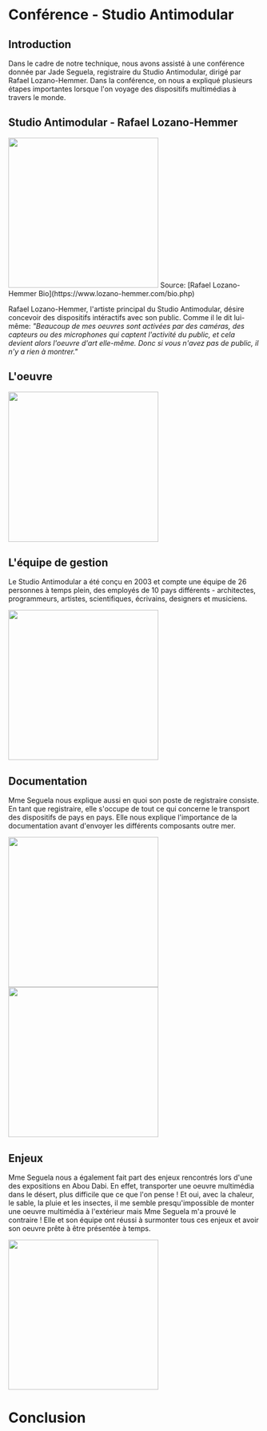# Conférence - Studio Antimodular


## Introduction
Dans le cadre de notre technique, nous avons assisté à une conférence donnée par Jade Seguela, registraire du Studio Antimodular, dirigé par Rafael Lozano-Hemmer. Dans la conférence, on nous a expliqué plusieurs étapes importantes lorsque l'on voyage des dispositifs multimédias à travers le monde.

## Studio Antimodular - Rafael Lozano-Hemmer
<img src="medias/rafael.png/" style="width:300px;">
Source: [Rafael Lozano-Hemmer Bio](https://www.lozano-hemmer.com/bio.php)

Rafael Lozano-Hemmer, l'artiste principal du Studio Antimodular, désire concevoir des dispositifs intéractifs avec son public. Comme il le dit lui-même: *"Beaucoup de mes oeuvres sont activées par des caméras, des capteurs ou des microphones qui captent l'activité du public, et cela devient alors l'oeuvre d'art elle-même. Donc si vous n'avez pas de public, il n'y a rien à montrer."*

## L'oeuvre
<img src="medias/oeuvre.png/" style="width:300px;">

## L'équipe de gestion
Le Studio Antimodular a été conçu en 2003 et compte une équipe de 26 personnes à temps plein, des employés de 10 pays différents - architectes, programmeurs, artistes, scientifiques, écrivains, designers et musiciens.

<img src="medias/equipe.png" style="width:300px;">

## Documentation
Mme Seguela nous explique aussi en quoi son poste de registraire consiste. En tant que registraire, elle s'occupe de tout ce qui concerne le transport des dispositifs de pays en pays. Elle nous explique l'importance de la documentation avant d'envoyer les différents composants outre mer.

<img src="medias/documentation.png" style="width:300px;"> <img src="medias/composants.png" style="width:300px;">

## Enjeux
Mme Seguela nous a également fait part des enjeux rencontrés lors d'une des expositions en Abou Dabi. En effet, transporter une oeuvre multimédia dans le désert, plus difficile que ce que l'on pense ! Et oui, avec la chaleur, le sable, la pluie et les insectes, il me semble presqu'impossible de monter une oeuvre multimédia à l'extérieur mais Mme Seguela m'a prouvé le contraire ! Elle et son équipe ont réussi à surmonter tous ces enjeux et avoir son oeuvre prête à être présentée à temps.

<img src="medias/enjeux.png" style="width:300px;">

# Conclusion
